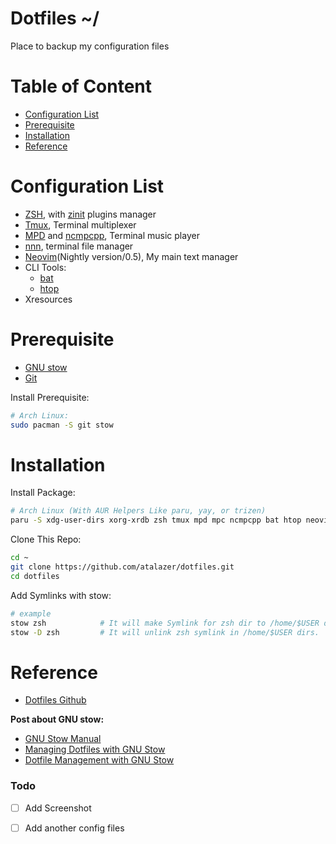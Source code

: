# Dotfiles ~/
Place to backup my configuration files

# Table of Content
<!-- TOC depthFrom:2 -->
- [Configuration List](#configuration-list)
- [Prerequisite](#prerequisite)
- [Installation](#installation)
- [Reference](#reference)

<!-- /TOC -->

# Configuration List
- [ZSH](https://www.zsh.org), with [zinit](https://github.com/zdharma/zinit) plugins manager
- [Tmux](https://github.com/tmux/tmux), Terminal multiplexer
- [MPD](https://www.musicpd.org/) and [ncmpcpp](https://rybczak.net/ncmpcpp/), Terminal music player
- [nnn](https://github.com/jarun/nnn), terminal file manager
- [Neovim](https://neovim.io)(Nightly version/0.5), My main text manager
- CLI Tools:
    - [bat](https://github.com/sharkdp/bat)
    - [htop](https://htop.dev/)
- Xresources

# Prerequisite
- [GNU stow](https://www.gnu.org/software/stow/)
- [Git](https://git-scm.com/)

Install Prerequisite: 
```bash
# Arch Linux:
sudo pacman -S git stow
```
# Installation
Install Package:
```bash
# Arch Linux (With AUR Helpers Like paru, yay, or trizen)
paru -S xdg-user-dirs xorg-xrdb zsh tmux mpd mpc ncmpcpp bat htop neovim-nightly-bin nnn-nerd
```
Clone This Repo:
```bash
cd ~
git clone https://github.com/atalazer/dotfiles.git
cd dotfiles
```
Add Symlinks with stow:
```bash
# example
stow zsh            # It will make Symlink for zsh dir to /home/$USER dirs.
stow -D zsh         # It will unlink zsh symlink in /home/$USER dirs.
```
# Reference
- [Dotfiles Github](https://dotfiles.github.io/)

**Post about GNU stow:**
- [GNU Stow Manual](https://www.gnu.org/software/stow/manual/stow.html)
- [Managing Dotfiles with GNU Stow](http://blog.xero.nu/managing_dotfiles_with_gnu_stow)
- [Dotfile Management with GNU Stow](https://jonleopard.com/blog/dotfile-management-with-gnu-stow)

### Todo
- [ ] Add Screenshot
- [ ] Add another config files


